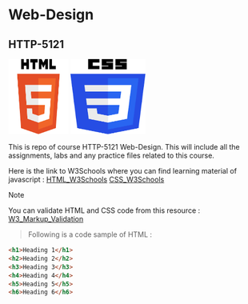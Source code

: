 # Web-Design
## HTTP-5121

<img src=./html.png alt="HTML" width="120" height="150">  <img src=./css.png alt="CSS" width="150" height="150">

This is repo of course HTTP-5121 Web-Design. 
This will include all the assignments, labs and any practice files related to this course.

Here is the link to W3Schools where you can find learning material of javascript :
[HTML_W3Schools](https://www.w3schools.com/html/default.asp)
[CSS_W3Schools](https://www.w3schools.com/css/default.asp)

>[!Note]  
You can validate HTML and CSS code from this resource : [W3_Markup_Validation](https://validator.w3.org/)


>Following is a code sample of HTML :

```html
<h1>Heading 1</h1>
<h2>Heading 2</h2>
<h3>Heading 3</h3>
<h4>Heading 4</h4>
<h5>Heading 5</h5>
<h6>Heading 6</h6>
```